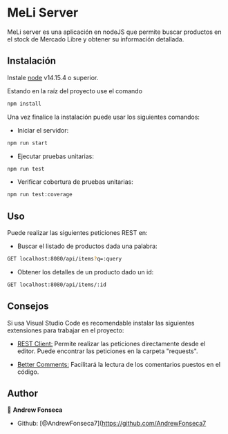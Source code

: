 # MeLi Server

MeLi server es una aplicación en nodeJS que permite buscar productos en el stock de Mercado Libre y obtener su información detallada.

## Instalación

Instale [node](https://nodejs.org/es/)  v14.15.4 o superior.

Estando en la raíz del proyecto use el comando

```bash
npm install 
```

Una vez finalice la instalación puede usar los siguientes comandos:

* Iniciar el servidor:
```bash
npm run start
```
* Ejecutar pruebas unitarias:
```bash
npm run test
```
* Verificar cobertura de pruebas unitarias:
```bash
npm run test:coverage
```

## Uso

Puede realizar las siguientes peticiones REST en:

* Buscar el listado de productos dada una palabra:
```bash
GET localhost:8080/api/items?q=:query
````
* Obtener los detalles de un producto dado un id:
```bash
GET localhost:8080/api/items/:id
````

## Consejos

Si usa Visual Studio Code es recomendable instalar las siguientes extensiones para trabajar en el proyecto:

* [REST Client:](https://marketplace.visualstudio.com/items?itemName=humao.rest-client) Permite realizar las peticiones directamente desde el editor. Puede encontrar las peticiones en la carpeta "requests".

* [Better Comments:](https://marketplace.visualstudio.com/items?itemName=aaron-bond.better-comments) Facilitará la lectura de los comentarios puestos en el código. ​


## Author

👤 **Andrew Fonseca**

- Github: [@AndrewFonseca7](https://github.com/AndrewFonseca7